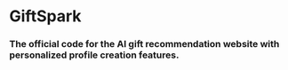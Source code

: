 # GiftSpark
### The official code for the AI gift recommendation website with personalized profile creation features. 

